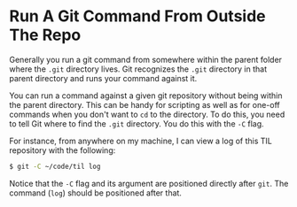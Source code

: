 # Run A Git Command From Outside The Repo

Generally you run a git command from somewhere within the parent folder where
the `.git` directory lives. Git recognizes the `.git` directory in that parent
directory and runs your command against it.

You can run a command against a given git repository without being within the
parent directory. This can be handy for scripting as well as for one-off
commands when you don't want to `cd` to the directory. To do this, you need to
tell Git where to find the `.git` directory. You do this with the `-C` flag.

For instance, from anywhere on my machine, I can view a log of this TIL
repository with the following:

```bash
$ git -C ~/code/til log
```

Notice that the `-C` flag and its argument are positioned directly after `git`.
The command (`log`) should be positioned after that.
